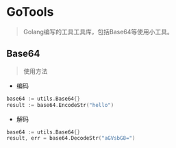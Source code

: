# GoTools
> Golang编写的工具工具库，包括Base64等使用小工具。
## Base64
> 使用方法
- 编码<br>
```go
base64 := utils.Base64{}
result := base64.EncodeStr("hello")
```
- 解码<br>
```go
base64 := utils.Base64{}
result, err = base64.DecodeStr("aGVsbG8=")
```
